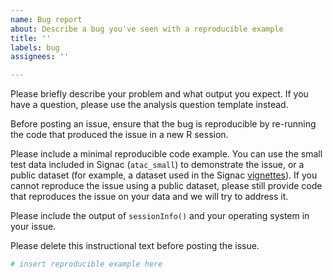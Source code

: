 ```yaml
---
name: Bug report
about: Describe a bug you've seen with a reproducible example
title: ''
labels: bug
assignees: ''

---
```


Please briefly describe your problem and what output you expect. If you have a question, please use the analysis question template instead.

Before posting an issue, ensure that the bug is reproducible by re-running the code that produced the issue in a new R session.

Please include a minimal reproducible code example. You can use the small test data included in Signac (`atac_small`) to demonstrate the issue, or a public dataset (for example, a dataset used in the Signac [vignettes](https://satijalab.org/signac/articles/)). If you cannot reproduce the issue using a public dataset, please still provide code that reproduces the issue on your data and we will try to address it.

Please include the output of `sessionInfo()` and your operating system in your issue.

Please delete this instructional text before posting the issue.

```r
# insert reproducible example here
```
